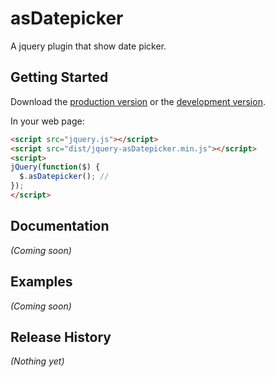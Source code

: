 # asDatepicker

A jquery plugin that show date picker.

## Getting Started
Download the [production version][min] or the [development version][max].

[min]: https://raw.github.com/amazingsurge/jquery-asDatepicker/master/dist/jquery-asDatepicker.min.js
[max]: https://raw.github.com/amazingsurge/jquery-asDatepicker/master/dist/jquery-asDatepicker.js

In your web page:

```html
<script src="jquery.js"></script>
<script src="dist/jquery-asDatepicker.min.js"></script>
<script>
jQuery(function($) {
  $.asDatepicker(); //
});
</script>
```

## Documentation
_(Coming soon)_

## Examples
_(Coming soon)_

## Release History
_(Nothing yet)_
